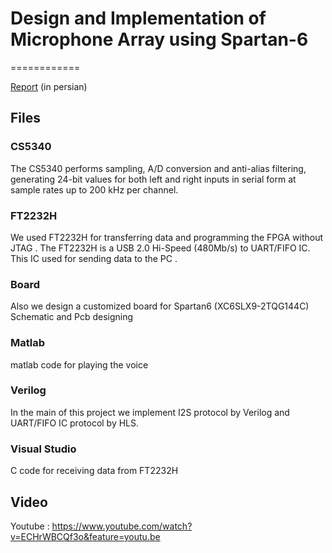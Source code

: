 # Design and Implementation of Microphone Array using Spartan-6
============

[Report](/poject_fpga.pdf) (in persian)


Files
---------------------------------------

### CS5340

  The CS5340 performs sampling, A/D conversion and anti-alias filtering, generating 24-bit values for both left and right inputs in serial form at sample rates up to 200 kHz per channel.
  
 ### FT2232H
 
We used FT2232H for transferring data and programming the FPGA without JTAG . The FT2232H is a USB 2.0 Hi-Speed (480Mb/s) to UART/FIFO IC. This IC used for sending data to the PC . 
 
 ### Board 
 Also we design a customized board for Spartan6 (XC6SLX9-2TQG144C)
 Schematic and Pcb designing 
 
 
 ### Matlab 
 
 matlab code for playing the voice 
 
 ### Verilog
 In the main of this project we implement I2S protocol by Verilog and UART/FIFO IC protocol by HLS.

 
 ### Visual Studio 
 
 C code for receiving data from FT2232H
 
 

Video
---------------------------------------

Youtube : https://www.youtube.com/watch?v=ECHrWBCQf3o&feature=youtu.be

